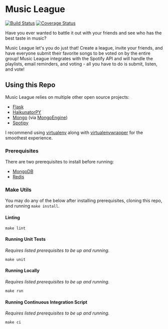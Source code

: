 # Music League
[![Build Status](https://travis-ci.org/nathancoleman/musicleague.svg?branch=master)](https://travis-ci.org/nathancoleman/musicleague)
[![Coverage Status](https://coveralls.io/repos/github/nathancoleman/musicleague/badge.svg?branch=master)](https://coveralls.io/github/nathancoleman/musicleague?branch=master)

Have you ever wanted to battle it out with your friends and see who has the
best taste in music?

Music League let's you do just that! Create a league, invite your friends,
and have everyone submit their favorite songs to be
voted on by the entire group! Music League integrates with the Spotify API and will
handle the playlists, email reminders, and voting - all you have to do is
submit, listen, and vote!

## Using this Repo
Music League relies on multiple other open source projects:
- [Flask](http://flask.pocoo.org/)
- [HaikunatorPY](https://github.com/Atrox/haikunatorpy)
- [Mongo](https://www.mongodb.org/) (via [MongoEngine](http://mongoengine.org/))
- [Spotipy](http://spotipy.readthedocs.io/en/latest/)

I recommend using [virtualenv](http://www.virtualenv.org/en/latest/) along with
[virtualenvwrapper](http://virtualenvwrapper.readthedocs.org/en/latest/) for
the smoothest experience.

### Prerequisites
There are two prerequisites to install before running:
- [MongoDB](https://docs.mongodb.com/manual/installation/)
- [Redis](https://redis.io/topics/quickstart)

### Make Utils

You may do any of the below after installing prerequisites, cloning this repo, and running ```make install```.

#### Linting
```
make lint
```

#### Running Unit Tests
_Requires listed prerequisites to be up and running._
```
make unit
```

#### Running Locally
_Requires listed prerequisites to be up and running._
```
make run
```

#### Running Continuous Integration Script
_Requires listed prerequisites to be up and running._
```
make ci
```
